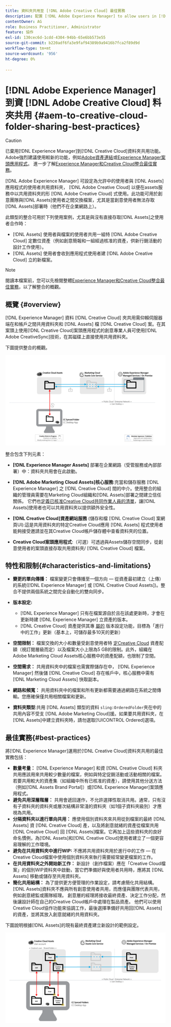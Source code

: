 ```yaml
---
title: 資料夾共用至 [!DNL Adobe Creative Cloud] 最佳實務
description: 配置 [!DNL Adobe Experience Manager] to allow users in [!DNL Experience Manager Assets] 以與Adobe Creative Cloud(CC)用戶交換資料夾。
contentOwner: AG
role: Business Practitioner, Administrator
feature: 協作
exl-id: 130cec6d-1cdd-4304-94bb-65e6bb573e55
source-git-commit: b220adf6fa3e9faf94389b9a9416b7fca2f89d9d
workflow-type: tm+mt
source-wordcount: '956'
ht-degree: 0%

---
```


# [!DNL Adobe Experience Manager] 到資 [!DNL Adobe Creative Cloud] 料夾共用  {#aem-to-creative-cloud-folder-sharing-best-practices}

>[!CAUTION]
>
>已棄用[!DNL Experience Manager]到[!DNL Creative Cloud]資料夾共用功能。 Adobe強烈建議使用較新的功能，例如[Adobe資產連結](https://helpx.adobe.com/enterprise/admin-guide.html/enterprise/using/adobe-asset-link.ug.html)或[Experience Manager案頭應用程式](https://experienceleague.adobe.com/docs/experience-manager-desktop-app/using/using.html)。 進一步了解[Experience Manager和Creative Cloud整合最佳實務](/help/assets/aem-cc-integration-best-practices.md)。

[!DNL Adobe Experience Manager] 可設定為允許中的使用者與 [!DNL Assets] 應用程式的使用者共用資料夾， [!DNL Adobe Creative Cloud] 以便在assets服務中以共用資料夾的形 [!DNL Adobe Creative Cloud] 式使用。此功能可用於創意團隊與[!DNL Assets]使用者之間交換檔案，尤其是當創意使用者無法存取[!DNL Assets]部署時（他們不在企業網路上）。

此類型的整合可用於下列使用案例，尤其是與沒有直接存取[!DNL Assets]之使用者合作時：

* [!DNL Assets] 使用者與檔案的使用者共用一組特 [!DNL Adobe Creative Cloud] 定數位資產（例如創意簡報和一組經過核准的資產，供新行銷活動的設計工作使用）。
* [!DNL Assets] 使用者會收到應用程式使用者建 [!DNL Adobe Creative Cloud] 立的新檔案。

>[!NOTE]
>
>閱讀本檔案前，您可以先檢閱整體[Experience Manager和Creative Cloud整合最佳實務](/help/assets/aem-cc-integration-best-practices.md)，以了解整合的概觀。

## 概覽 {#overview}

[!DNL Experience Manager] 資料 [!DNL Creative Cloud] 夾共用需仰賴伺服器端在和帳戶之間共用資料夾和 [!DNL Assets] 檔 [!DNL Creative Cloud] 案。在其案頭上使用[!DNL Creative Cloud]案頭應用程式的創意專業人員可使用[!DNL Adobe CreativeSync]技術，在其磁碟上直接使用共用資料夾。

下圖提供整合的概觀。

![chlimage_1-179](assets/chlimage_1-406.png)

整合包含下列元素：

* **[!DNL Experience Manager Assets]** 部署在企業網路（受管服務或內部部署）中：資料夾共用會在此啟動。
* **[!DNL Adobe Marketing Cloud Assets]核心服務**:充當和儲存服務 [!DNL Experience Manager] 之 [!DNL Creative Cloud] 間的中介。使用整合的組織的管理員需要在Marketing Cloud組織和[!DNL Assets]部署之間建立信任關係。 它們也[定義已核准Creative Cloud共同作業人員的清單](https://experienceleague.adobe.com/docs/core-services/interface/assets/t-admin-add-cc-user.html)，讓[!DNL Assets]使用者也可以共用資料夾以提供額外安全性。

* **[!DNL Creative Cloud]資產網站服務** (儲存和檔 [!DNL Creative Cloud] 案網頁UI):這是共用資料夾的特定Creative Cloud應用 [!DNL Assets] 程式使用者能夠接受邀請並在其Creative Cloud帳戶儲存體中查看資料夾的位置。
* **Creative Cloud案頭應用程式**:（可選）可透過與Assets儲存空間同步，從創意使用者的案頭直接存取共用資料夾/ [!DNL Creative Cloud] 檔案。

## 特性和限制{#characteristics-and-limitations}

* **變更的單向傳播：** 檔案變更只會傳播至一個方向 — 從資產最初建立（上傳）的系統([!DNL Experience Manager] 或 [!DNL Creative Cloud Assets])。整合不提供兩個系統之間完全自動化的雙向同步。
* **版本設定:**

   * [!DNL Experience Manager] 只有在檔案源自於且在該處更新時，才會在更新時建 [!DNL Experience Manager] 立資產的版本。
   * [!DNL Creative Cloud] 資產提供其專 [屬的](https://helpx.adobe.com/creative-cloud/help/versioning-faq.html) 版本設定功能，目標為「進行中的工作」更新（基本上，可儲存最多10天的更新）

* **空間限制：** 檔案交換的大小和數量受創意使用者特 [定Creative Cloud](https://helpx.adobe.com/creative-cloud/kb/file-storage-quota.html) 資產配額（視訂閱層級而定）以及檔案大小上限為5 GB的限制。此外，組織在Adobe Marketing Cloud Assets核心服務中的資產配額，也限制了空間。

* **空間需求：** 共用資料夾中的檔案也需實際儲存在中， [!DNL Experience Manager] 然後儲 [!DNL Creative Cloud] 存在帳戶中，核心服務中需有 [!DNL Marketing Cloud Assets] 快取副本。
* **網路和頻寬：** 共用資料夾中的檔案和所有更新都需要通過網路在系統之間傳輸。您應確保僅共用相關檔案和更新。
* **資料夾類型**:共用 [!DNL Assets] 類型的資料 `sling:OrderedFolder`夾在中的共用內容不受支 [!DNL Adobe Marketing Cloud]援。如果要共用資料夾，在[!DNL Assets]中建立資料夾時，請勿選取[!UICONTROL Ordered]選項。

## 最佳實務{#best-practices}

將[!DNL Experience Manager]運用於[!DNL Creative Cloud]資料夾共用的最佳實務包括：

* **數量考量：** [!DNL Experience Manager] 和資 [!DNL Creative Cloud] 料夾共用應該用來共用較少數量的檔案，例如與特定促銷活動或活動相關的檔案。若要共用較大的資產集（如組織中所有已核准的資產），請使用其他分送方法（例如[!DNL Assets Brand Portal]）或[!DNL Experience Manager]案頭應用程式。
* **避免共用深層階層：** 共用會遞回運作，不允許選擇性取消共用。通常，只有沒有子資料夾的資料夾或層次結構非常淺的資料夾（如1個子資料夾級別）才應視為共用。
* **分隔資料夾以進行單向共用：** 應使用個別資料夾來共用從到檔案的最終 [!DNL Assets] 資 [!DNL Creative Cloud] 產，以及將創意就緒的資產從檔案共用 [!DNL Creative Cloud] 回 [!DNL Assets]檔案。它再加上這些資料夾的良好命名慣例，為[!DNL Assets]和[!DNL Creative Cloud]使用者建立了一個更容易理解的工作環境。
* **避免在共用資料夾中進行WIP:** 不應將共用資料夾用於進行中的工作 — 在Creative Cloud檔案中使用個別資料夾來執行需要經常變更檔案的工作。
* **在共用資料夾之外開始新工作：** 新設計（創作檔案）應在「Creative Cloud檔案」的個別WIP資料夾中啟動，當它們準備好與使用者共用時，應將其 [!DNL Assets] 移動或儲存至共用資料夾。
* **簡化共用結構：** 為了提供更方便管理的作業設定，請考慮簡化共用結構。[!DNL Assets]資料夾不應與所有創意使用者共用，而應僅與團隊代表共用，例如創意總監或團隊經理。 創意層的經理將接收最終資產、決定工作分配，然後讓設計師在自己的Creative Cloud帳戶中處理在製品資產。 他們可以使用Creative Cloud協作功能來協調工作，最後選擇準備好共用回[!DNL Assets]的資產，並將其放入創意就緒的共用資料夾。

下圖說明根據[!DNL Assets]的現有最終資產建立新設計的範例設定。

![chlimage_1-180](assets/chlimage_1-407.png)
